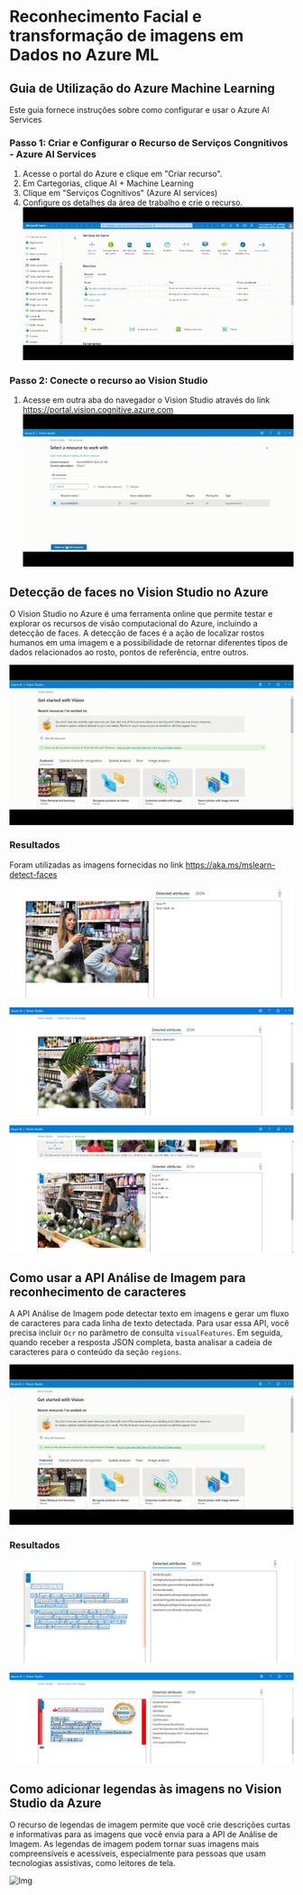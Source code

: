 # Reconhecimento Facial e transformação de imagens em Dados no Azure ML


## Guia de Utilização do Azure Machine Learning

Este guia fornece instruções sobre como configurar e usar o Azure AI Services

### Passo 1: Criar e Configurar o Recurso de Serviços Congnitivos - Azure AI Services
1. Acesse o portal do Azure e clique em "Criar recurso".
2. Em Cartegorias, clique AI + Machine Learning 
3. Clique em "Serviços Cognitivos" (Azure AI services)
4. Configure os detalhes da área de trabalho e crie o recurso.
![Img](./img/Criar-recursos-Azure-AI-Services.gif)


### Passo 2: Conecte o recurso ao Vision Studio
1. Acesse em outra aba do navegador o Vision Studio através do link https://portal.vision.cognitive.azure.com
![Img](./img/Conecte-o-recurso-ao-Vision-Studio.gif)


## Detecção de faces no Vision Studio no Azure

O Vision Studio no Azure é uma ferramenta online que permite testar e explorar os recursos de visão computacional do Azure, incluindo a detecção de faces. A detecção de faces é a ação de localizar rostos humanos em uma imagem e a possibilidade de retornar diferentes tipos de dados relacionados ao rosto, pontos de referência, entre outros.

![Img](./img/detect%20faces_.gif)


### Resultados
Foram utilizadas as imagens fornecidas no link https://aka.ms/mslearn-detect-faces

![Img](./output/output1.png)

![Img](./output/output2.png)

![Img](./output/output3.png)


## Como usar a API Análise de Imagem para reconhecimento de caracteres

A API Análise de Imagem pode detectar texto em imagens e gerar um fluxo de caracteres para cada linha de texto detectada. Para usar essa API, você precisa incluir `Ocr` no parâmetro de consulta `visualFeatures`. Em seguida, quando receber a resposta JSON completa, basta analisar a cadeia de caracteres para o conteúdo da seção `regions`.

![Img](./img/OCR.gif)

### Resultados
![Img](./output/ocr%20output4.png)

![Img](./output/ocr%20output5.png)

## Como adicionar legendas às imagens no Vision Studio da Azure

O recurso de legendas de imagem permite que você crie descrições curtas e informativas para as imagens que você envia para a API de Análise de Imagem. As legendas de imagem podem tornar suas imagens mais compreensíveis e acessíveis, especialmente para pessoas que usam tecnologias assistivas, como leitores de tela.

![Img](./img/add-captions-to-image.gif)